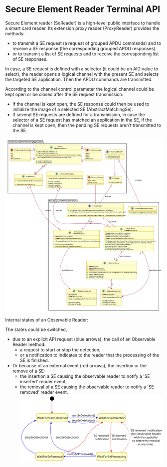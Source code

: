 # Secure Element Reader Terminal API

Secure Element reader (SeReader) is a high-level public interface to handle a smart card reader. Its extension proxy reader (ProxyReader) provides the methods:

 - to transmit a SE request (a request of grouped APDU commands) and to receive a SE response (the corresponding grouped APDU responses).
 - or to transmit a list of SE requests and to receive the corresponding list of SE responses.

In case, a SE request is defined with a selector (it could be an AID value to select), the reader opens a logical channel with the present SE and selects the targeted SE application. Then the APDU commands are transmitted.

According to the channel control parameter the logical channel could be kept open or be closed after the SE request transmission.

 - If the channel is kept open, the SE response could then be used to initialize the image of a selected SE (AbstractMatchingSe).
 - If several SE requests are defined for a transmission, in case the selector of a SE request has matched an application in the SE, if the channel is kept open, then the pending SE requests aren’t transmitted to the SE.

![Reader API](img/SeReaderTerminal_ApduApi_ClassDiag_Transmission_ReaderMessage.svg)

Internal states of an Observable Reader:

The states could be switched,
 - due to an explicit API request (blue arrows), the call of an Observable Reader method:
   - a request to start or stop the detection,
   - or a notification to indicates to the reader that the processing of the SE is finished.
 - Or because of an external event (red arrows), the insertion or the remove of a SE:
   - the insertion a SE causing the observable reader to notify a 'SE inserted' reader event,
   - the removal of a SE causing the observable reader to notify a 'SE removed' reader event.
![ObservableReader States](img/SeReaderTerminal_EventApi_StateDiag_ObservableReaderStates.svg)